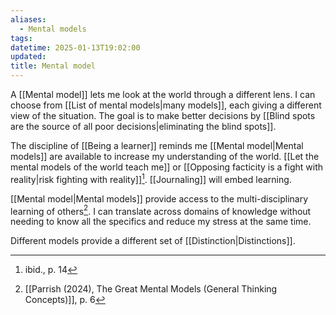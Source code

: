 ```yaml
---
aliases:
  - Mental models
tags: 
datetime: 2025-01-13T19:02:00
updated: 
title: Mental model
---
```

A [[Mental model]] lets me look at the world through a different lens. I can choose from [[List of mental models|many models]], each giving a different view of the situation. The goal is to make better decisions by [[Blind spots are the source of all poor decisions|eliminating the blind spots]].

The discipline of [[Being a learner]] reminds me [[Mental model|Mental models]] are available to increase my understanding of the world. [[Let the mental models of the world teach me]] or [[Opposing facticity is a fight with reality|risk fighting with reality]][^2]. [[Journaling]] will embed learning.

[[Mental model|Mental models]] provide access to the multi-disciplinary learning of others[^1]. I can translate across domains of knowledge without needing to know all the specifics and reduce my stress at the same time.

Different models provide a different set of [[Distinction|Distinctions]].



[^1]: [[Parrish (2024), The Great Mental Models (General Thinking Concepts)]], p. 6
[^2]: ibid., p. 14